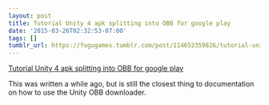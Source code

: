 ```yaml
---
layout: post
title: Tutorial Unity 4 apk splitting into OBB for google play
date: '2015-03-26T02:32:53-07:00'
tags: []
tumblr_url: https://fugugames.tumblr.com/post/114652359826/tutorial-unity-4-apk-splitting-into-obb-for-google
---
```

[Tutorial Unity 4 apk splitting into OBB for google play](http://www.exoa.fr/tutorial-unity-4-apk-splitting-google-play-obb/)  

This was written a while ago, but is still the closest thing to documentation on how to use the Unity OBB downloader.

